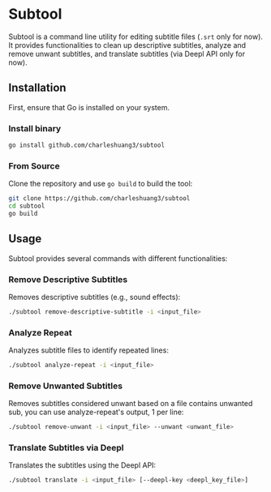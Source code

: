 # Subtool

Subtool is a command line utility for editing subtitle files (`.srt` only for now). It provides functionalities to clean up descriptive subtitles, analyze and remove unwant subtitles, and translate subtitles (via Deepl API only for now).

## Installation

First, ensure that Go is installed on your system.

### Install binary

```bash
go install github.com/charleshuang3/subtool
```

### From Source

Clone the repository and use `go build` to build the tool:

```bash
git clone https://github.com/charleshuang3/subtool
cd subtool
go build
```

## Usage

Subtool provides several commands with different functionalities:

### Remove Descriptive Subtitles

Removes descriptive subtitles (e.g., sound effects):

```bash
./subtool remove-descriptive-subtitle -i <input_file>
```

### Analyze Repeat

Analyzes subtitle files to identify repeated lines:

```bash
./subtool analyze-repeat -i <input_file>
```

### Remove Unwanted Subtitles

Removes subtitles considered unwant based on a file contains unwanted sub, you can use analyze-repeat's output, 1 per line:

```bash
./subtool remove-unwant -i <input_file> --unwant <unwant_file>
```

### Translate Subtitles via Deepl

Translates the subtitles using the Deepl API:

```bash
./subtool translate -i <input_file> [--deepl-key <deepl_key_file>]
```
